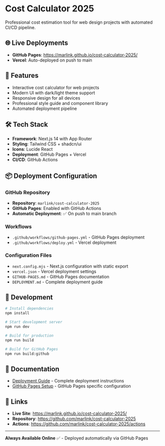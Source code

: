 # Cost Calculator 2025

Professional cost estimation tool for web design projects with automated CI/CD pipeline.

## 🌐 Live Deployments

- **GitHub Pages**: https://marlink.github.io/cost-calculator-2025/
- **Vercel**: Auto-deployed on push to main

## 🚀 Features

- Interactive cost calculator for web projects
- Modern UI with dark/light theme support
- Responsive design for all devices
- Professional style guide and component library
- Automated deployment pipeline

## 🛠️ Tech Stack

- **Framework**: Next.js 14 with App Router
- **Styling**: Tailwind CSS + shadcn/ui
- **Icons**: Lucide React
- **Deployment**: GitHub Pages + Vercel
- **CI/CD**: GitHub Actions

## 📦 Deployment Configuration

### GitHub Repository
- **Repository**: `marlink/cost-calculator-2025`
- **GitHub Pages**: Enabled with GitHub Actions
- **Automatic Deployment**: ✅ On push to main branch

### Workflows
- `.github/workflows/github-pages.yml` - GitHub Pages deployment
- `.github/workflows/deploy.yml` - Vercel deployment

### Configuration Files
- `next.config.mjs` - Next.js configuration with static export
- `vercel.json` - Vercel deployment settings
- `GITHUB-PAGES.md` - GitHub Pages documentation
- `DEPLOYMENT.md` - Complete deployment guide

## 🔧 Development

```bash
# Install dependencies
npm install

# Start development server
npm run dev

# Build for production
npm run build

# Build for GitHub Pages
npm run build:github
```

## 📝 Documentation

- [Deployment Guide](DEPLOYMENT.md) - Complete deployment instructions
- [GitHub Pages Setup](GITHUB-PAGES.md) - GitHub Pages specific configuration

## 🔗 Links

- **Live Site**: https://marlink.github.io/cost-calculator-2025/
- **Repository**: https://github.com/marlink/cost-calculator-2025
- **Actions**: https://github.com/marlink/cost-calculator-2025/actions

---

**Always Available Online** ✅ - Deployed automatically via GitHub Pages